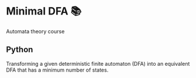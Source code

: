 # Minimal DFA :books:

Automata theory course

## Python

Transforming a given deterministic finite automaton (DFA) into an equivalent DFA that has a minimum number of states.
